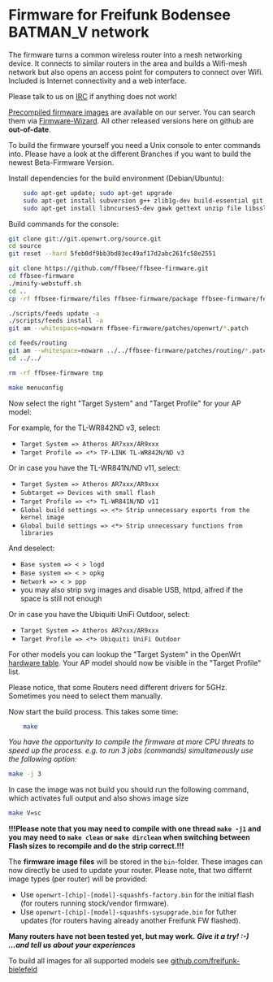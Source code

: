 Firmware for Freifunk Bodensee BATMAN_V network
=========================

The firmware turns a common wireless router into a mesh networking device.
It connects to similar routers in the area and builds a Wifi-mesh network
but also opens an access point for computers to connect over Wifi.
Included is Internet connectivity and a web interface.

Please talk to us on [IRC](https://webirc.hackint.org/#irc://irc.hackint.org/#ffbsee) if anything does not work!

[Precompiled firmware images](https://firmware.ffbsee.de//firmware/ "Precompiled firmware images") are available on our server. You can search them via [Firmware-Wizard](https://firmware.ffbsee.de/firmware-wizard/). All other released versions here on github are **out-of-date**.

To build the firmware yourself you need a Unix console to enter commands into.
Please have a look at the different Branches if you want to build the newest Beta-Firmware Version.

Install dependencies for the build environment (Debian/Ubuntu):

```bash
    sudo apt-get update; sudo apt-get upgrade
    sudo apt-get install subversion g++ zlib1g-dev build-essential git python
    sudo apt-get install libncurses5-dev gawk gettext unzip file libssl-dev wget yui-compressor
```
Build commands for the console:

```bash
git clone git://git.openwrt.org/source.git
cd source
git reset --hard 5feb0df9bb3bd83ec49af17d2abc261fc58e2551 

git clone https://github.com/ffbsee/ffbsee-firmware.git
cd ffbsee-firmware
./minify-webstuff.sh
cd ..
cp -rf ffbsee-firmware/files ffbsee-firmware/package ffbsee-firmware/feeds.conf .

./scripts/feeds update -a
./scripts/feeds install -a
git am --whitespace=nowarn ffbsee-firmware/patches/openwrt/*.patch

cd feeds/routing
git am --whitespace=nowarn ../../ffbsee-firmware/patches/routing/*.patch
cd ../../

rm -rf ffbsee-firmware tmp

make menuconfig
```
Now select the right "Target System" and "Target Profile" for your AP model:

For example, for the TL-WR842ND v3, select:
* `Target System => Atheros AR7xxx/AR9xxx`
* `Target Profile => <*> TP-LINK TL-WR842N/ND v3`

Or in case you have the TL-WR841N/ND v11, select:
* `Target System => Atheros AR7xxx/AR9xxx`
* `Subtarget => Devices with small flash`
* `Target Profile => <*> TL-WR841N/ND v11`
* `Global build settings => <*> Strip unnecessary exports from the kernel image`
* `Global build settings => <*> Strip unnecessary functions from libraries`

And deselect:
* `Base system => < > logd`
* `Base system => < > opkg`
* `Network => < > ppp`
* you may also strip svg images and disable USB, httpd, alfred if the space is still not enough

Or in case you have the Ubiquiti UniFi Outdoor, select:
* `Target System => Atheros AR7xxx/AR9xxx`
* `Target Profile => <*> Ubiquiti UniFi Outdoor`

For other models you can lookup the "Target System" in the OpenWrt
[hardware table](http://wiki.openwrt.org/toh/start). Your AP model
should now be visible in the "Target Profile" list.

Please notice, that some Routers need different drivers for 5GHz. Sometimes you need to select them manually.

Now start the build process. This takes some time:

```bash
    make
```
*You have the opportunity to compile the firmware at more CPU threats to speed up the process.*
*e.g. to run 3 jobs (commands) simultaneously use the following option:*
```bash
make -j 3
```

In case the image was not build you should run the following command, which activates full output and also shows image size
```bash
make V=sc
```

**!!!Please note that you may need to compile with one thread `make -j1` and you may need to `make clean` or `make dirclean` when switching between Flash sizes to recompile and do the strip correct.!!!**


The **firmware image files** will be stored in the `bin`-folder. These images can now directly be used to update your router. Please note, that two differnt image types (per router) will be provided:

* Use `openwrt-[chip]-[model]-squashfs-factory.bin` for the initial flash (for routers running stock/vendor firmware).
* Use `openwrt-[chip]-[model]-squashfs-sysupgrade.bin` for futher updates (for routers having already another Freifunk FW flashed).

**Many routers have not been tested yet, but may work.**
***Give it a try! :-) ...and tell us about your experiences***

To build all images for all supported models see [github.com/freifunk-bielefeld](https://github.com/freifunk-bielefeld/docs/blob/master/release_howto.md#images-bauen)
